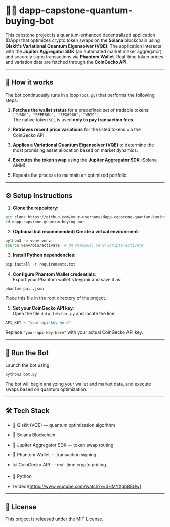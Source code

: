 # 🧠💸 dapp-capstone-quantum-buying-bot

This capstone project is a quantum-enhanced decentralized application (DApp) that optimizes crypto token swaps on the **Solana** blockchain using **Qiskit's Variational Quantum Eigensolver (VQE)**. The application interacts with the **Jupiter Aggregator SDK** (an automated market maker aggregator) and securely signs transactions via **Phantom Wallet**. Real-time token prices and variation data are fetched through the **CoinGecko API**.

---

## 🚀 How it works

The bot continuously runs in a loop (`bot.py`) that performs the following steps:

1. **Fetches the wallet status** for a predefined set of tradable tokens:  
   `["USDC", "PEPESOL", "SPX6900", "WBTC"]`  
   The native token `SOL` is used **only to pay transaction fees**.

2. **Retrieves recent price variations** for the listed tokens via the CoinGecko API.

3. **Applies a Variational Quantum Eigensolver (VQE)** to determine the most promising asset allocation based on market dynamics.

4. **Executes the token swap** using the **Jupiter Aggregator SDK** (Solana AMM).

5. Repeats the process to maintain an optimized portfolio.

---

## ⚙️ Setup Instructions

1. **Clone the repository**:

```bash
git clone https://github.com/your-username/dapp-capstone-quantum-buying-bot.git
cd dapp-capstone-quantum-buying-bot
```

2. **(Optional but recommended) Create a virtual environment**:

```bash
python3 -m venv venv
source venv/bin/activate  # On Windows: venv\Scripts\activate
```

3. **Install Python dependencies**:

```bash
pip install -r requirements.txt
```

4. **Configure Phantom Wallet credentials**:  
   Export your Phantom wallet's keypair and save it as:

```
phantom-pair.json
```

Place this file in the root directory of the project.

5. **Set your CoinGecko API key**:  
   Open the file `data_fetcher.py` and locate the line:

```python
API_KEY = "your-api-key-here"
```

Replace `"your-api-key-here"` with your actual CoinGecko API key.

---

## 🧠 Run the Bot

Launch the bot using:

```bash
python3 bot.py
```

The bot will begin analyzing your wallet and market data, and execute swaps based on quantum optimization.

---

## 🛠 Tech Stack

- 🧪 Qiskit (VQE) — quantum optimization algorithm  
- 🔗 Solana Blockchain  
- 🔄 Jupiter Aggregator SDK — token swap routing  
- 👛 Phantom Wallet — transaction signing  
- 📊 CoinGecko API — real-time crypto pricing  
- 🐍 Python

- (Video)[https://www.youtube.com/watch?v=3HMYXgb88Uw]

---

## 📄 License

This project is released under the MIT License.
